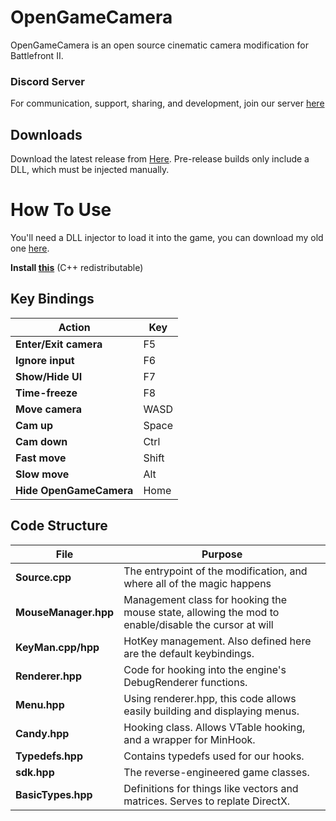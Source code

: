 # OpenGameCamera

OpenGameCamera is an open source cinematic camera modification for Battlefront II.

### Discord Server

For communication, support, sharing, and development, join our server [here](https://discord.gg/HZ676Ff)

## Downloads

Download the latest release from [Here](https://github.com/coltonon/OpenGameCamera/releases).  Pre-release builds only include a DLL, which must be injected manually.

# How To Use
You'll need a DLL injector to load it into the game, you can download my old one [here](https://cdn.discordapp.com/attachments/548738758053330944/640624916323893297/Injector.exe).

**Install [this](https://aka.ms/vs/16/release/vc_redist.x64.exe)** (C++ redistributable)

## Key Bindings

| Action | Key |
| --- | --- |
| **Enter/Exit camera** | F5 |
| **Ignore input** | F6 |
| **Show/Hide UI** | F7 |
| **Time-freeze** | F8 |
| **Move camera** | WASD |
| **Cam up** | Space |
| **Cam down** | Ctrl |
| **Fast move** | Shift |
| **Slow move** | Alt |
| **Hide OpenGameCamera** | Home |

## Code Structure

| File | Purpose |
| --- | --- |
| **Source.cpp** | The entrypoint of the modification, and where all of the magic happens |
| **MouseManager.hpp** | Management class for hooking the mouse state, allowing the mod to enable/disable the cursor at will |
| **KeyMan.cpp/hpp** | HotKey management.  Also defined here are the default keybindings. |
| **Renderer.hpp** | Code for hooking into the engine's DebugRenderer functions. |
| **Menu.hpp** | Using renderer.hpp, this code allows easily building and displaying menus. |
| **Candy.hpp** | Hooking class.  Allows VTable hooking, and a wrapper for MinHook. |
| **Typedefs.hpp** | Contains typedefs used for our hooks. |
| **sdk.hpp** | The reverse-engineered game classes. |
| **BasicTypes.hpp** | Definitions for things like vectors and matrices.  Serves to replate DirectX. |